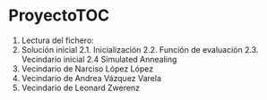 # ProyectoTOC

1. Lectura del fichero:
2. Solución inicial
2.1. Inicialización
2.2. Función de evaluación
2.3. Vecindario inicial
2.4 Simulated Annealing
3. Vecindario de Narciso López López
4. Vecindario de Andrea Vázquez Varela
5. Vecindario de Leonard Zwerenz
